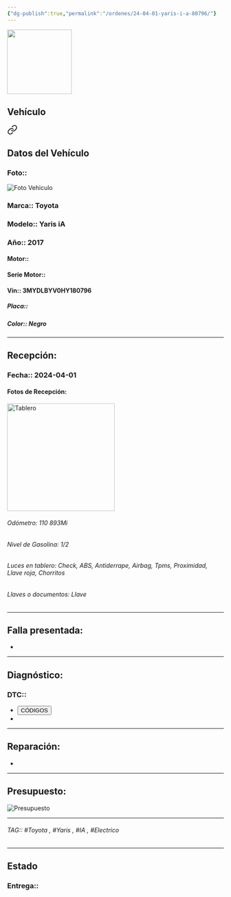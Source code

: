 ```yaml
---
{"dg-publish":true,"permalink":"/ordenes/24-04-01-yaris-i-a-80796/"}
---
```


<img src="https://lh3.googleusercontent.com/d/137fl3TIZ0-PU8b-Pt0bsjclwHub_u78G" width="150">

## Vehículo

<div class="transclusion internal-embed is-loaded"><a class="markdown-embed-link" href="/vehiculos/toyota/yaris-i-a-80796/#datos-del-vehiculo" aria-label="Open link"><svg xmlns="http://www.w3.org/2000/svg" width="24" height="24" viewBox="0 0 24 24" fill="none" stroke="currentColor" stroke-width="2" stroke-linecap="round" stroke-linejoin="round" class="svg-icon lucide-link"><path d="M10 13a5 5 0 0 0 7.54.54l3-3a5 5 0 0 0-7.07-7.07l-1.72 1.71"></path><path d="M14 11a5 5 0 0 0-7.54-.54l-3 3a5 5 0 0 0 7.07 7.07l1.71-1.71"></path></svg></a><div class="markdown-embed">



## Datos del Vehículo 
### Foto:: 
<img src="https://lh3.googleusercontent.com/d/" Alt="Foto Vehiculo">

### Marca:: Toyota 
### Modelo:: Yaris iA
### Año:: 2017
#### Motor:: 
#### Serie Motor:: 
#### Vin:: 3MYDLBYV0HY180796
##### Placa:: 
##### Color:: Negro
---


</div></div>


## Recepción:
### Fecha:: 2024-04-01
#### Fotos de Recepción: 
<img src="https://lh3.googleusercontent.com/d/" width="250" Alt="Tablero">

###### Odómetro: 110 893Mi
###### Nivel de Gasolina: 1/2
###### Luces en tablero: Check, ABS, Antiderrape, Airbag, Tpms, Proximidad, Llave roja, Chorritos
###### Llaves o documentos: Llave

---

## Falla presentada:
- 


---

## Diagnóstico:
### DTC:: 

- <a href="http"><button class="btn success">CÓDIGOS</button></a>
- 

---
## Reparación:
- 

---

## Presupuesto:

<img src="https://lh3.googleusercontent.com/d/" Alt="Presupuesto">

---

###### TAG:: #Toyota , #Yaris , #IA , #Electrico 

---

## Estado

### Entrega:: 


